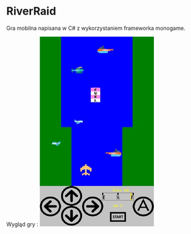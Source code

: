 # RiverRaid
Gra mobilna napisana w C#  z wykorzystaniem frameworka monogame.

Wygląd gry :
![Tekst Alternatywny](Content/images/riverraid.jpg "Opcjonalny tytul")
